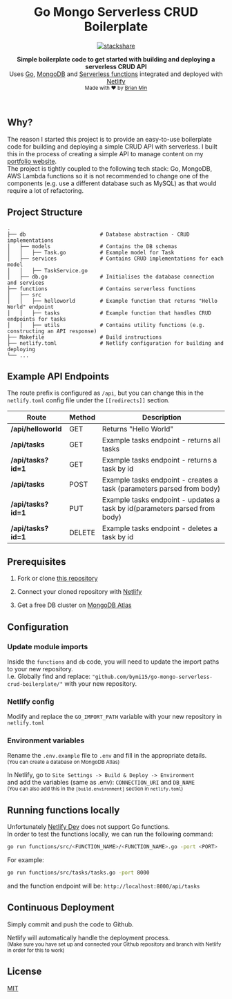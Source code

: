 <h1 align="center">Go Mongo Serverless CRUD Boilerplate</h1>

<p align="center">
  <a href="https://stackshare.io/bymi15/go-mongo-serverless-crud-boilerplate">
    <img src="http://img.shields.io/badge/tech-stack-0690fa.svg?style=flat" alt="stackshare" />
  </a>
</p>

<p align="center">
  <b>Simple boilerplate code to get started with building and deploying a serverless CRUD API</b></br>
  <span>Uses <a href="https://www.typescriptlang.org/">Go</a>, <a href="https://www.mongodb.com/">MongoDB</a> and <a href="https://www.netlify.com/products/functions/">Serverless functions</a> integrated and deployed with <a href="https://www.netlify.com">Netlify</a></br></span>
  <sub>Made with ❤️ by <a href="https://github.com/bymi15">Brian Min</a></sub>
</p>

<br />

## Why?

The reason I started this project is to provide an easy-to-use boilerplate code for building and deploying a simple CRUD API with serverless. I built this in the process of creating a simple API to manage content on my <a href="https://brianmin.com">portfolio website</a>.<br/>
The project is tightly coupled to the following tech stack: Go, MongoDB, AWS Lambda functions so it is not recommended to change one of the components (e.g. use a different database such as MySQL) as that would require a lot of refactoring.<br/>

## Project Structure

    .
    ├── db                        # Database abstraction - CRUD implementations
    │   ├── models                # Contains the DB schemas
    │   │   ├── Task.go           # Example model for Task
    │   ├── services              # Contains CRUD implementations for each model
    │   │   ├── TaskService.go
    │   ├── db.go                 # Initialises the database connection and services
    ├── functions                 # Contains serverless functions
    │   ├── src
    │   │   ├── helloworld        # Example function that returns "Hello World" endpoint
    │   │   ├── tasks             # Example function that handles CRUD endpoints for tasks
    │   │   ├── utils             # Contains utility functions (e.g. constructing an API response)
    ├── Makefile                  # Build instructions
    ├── netlify.toml              # Netlify configuration for building and deploying
    └── ...

## Example API Endpoints

The route prefix is configured as `/api`, but you can change this in the `netlify.toml` config file under the `[[redirects]]` section.

| Route               | Method | Description                                                                |
| ------------------- | ------ | -------------------------------------------------------------------------- |
| **/api/helloworld** | GET    | Returns "Hello World"                                                      |
| **/api/tasks**      | GET    | Example tasks endpoint - returns all tasks                                 |
| **/api/tasks?id=1** | GET    | Example tasks endpoint - returns a task by id                              |
| **/api/tasks**      | POST   | Example tasks endpoint - creates a task (parameters parsed from body)      |
| **/api/tasks?id=1** | PUT    | Example tasks endpoint - updates a task by id(parameters parsed from body) |
| **/api/tasks?id=1** | DELETE | Example tasks endpoint - deletes a task by id                              |

## Prerequisites

1. Fork or clone [this repository](https://github.com/bymi15/go-mongo-serverless-crud-boilerplate)

2. Connect your cloned repository with [Netlify](https://www.netlify.com/)

3. Get a free DB cluster on [MongoDB Atlas](https://www.mongodb.com/cloud/atlas)

## Configuration

### Update module imports

Inside the `functions` and `db` code, you will need to update the import paths to your new repository.<br/>
I.e. Globally find and replace: `"github.com/bymi15/go-mongo-serverless-crud-boilerplate/"`
with your new repository.

### Netlify config

Modify and replace the `GO_IMPORT_PATH` variable with your new repository in `netlify.toml`

### Environment variables

Rename the `.env.example` file to `.env` and fill in the appropriate details.<br/>
<small>(You can create a database on MongoDB Atlas)</small>

In Netlify, go to `Site Settings -> Build & Deploy -> Environment`<br/>
and add the variables (same as .env): `CONNECTION_URI` and `DB_NAME`<br/>
<small>(You can also add this in the `[build.environment]` section in `netlify.toml`)</small>

## Running functions locally

Unfortunately [Netlify Dev](https://www.netlify.com/products/dev/) does not support Go functions.<br/>
In order to test the functions locally, we can run the following command:

```bash
go run functions/src/<FUNCTION_NAME>/<FUNCTION_NAME>.go -port <PORT>
```

For example:

```bash
go run functions/src/tasks/tasks.go -port 8000
```

and the function endpoint will be: `http://localhost:8000/api/tasks`

## Continuous Deployment

Simply commit and push the code to Github.

Netlify will automatically handle the deployment process.<br/>
<small>(Make sure you have set up and connected your Github repository and branch with Netlify in order for this to work)</small>

## License

[MIT](/LICENSE)
